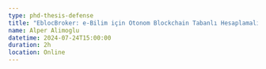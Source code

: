 ```yaml
---
type: phd-thesis-defense
title: "EblocBroker: e-Bilim için Otonom Blockchain Tabanlı Hesaplamalı Aracı"
name: Alper Alimoglu
datetime: 2024-07-24T15:00:00
duration: 2h
location: Online
---
```

